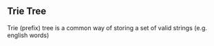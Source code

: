 ## Trie Tree

Trie (prefix) tree is a common way of storing a set of valid strings (e.g. english words)